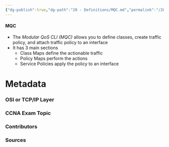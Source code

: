 ```yaml
---
{"dg-publish":true,"dg-path":"20 - Definitions/MQC.md","permalink":"/20-definitions/mqc/","tags":["defs_ccna"]}
---
```


#### MQC
- The *Modular QoS CLI (MQC)* allows you to define classes, create traffic policy, and attach traffic policy to an interface
- It has 3 main sections
	- Class Maps define the actionable traffic
	- Policy Maps perform the actions
	- Service Policies apply the policy to an interface

# Metadata
### OSI or TCP/IP Layer

### CCNA Exam Topic

### Contributors

### Sources
